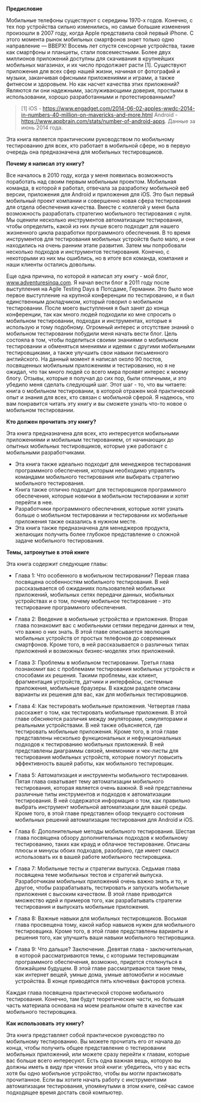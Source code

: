 **Предисловие**

Мобильные телефоны существуют с середины 1970-х годов. Конечно, с тех пор устройства сильно изменились, но самые большие
изменения произошли в 2007 году, когда Apple представила свой первый iPhone. С этого момента рынок мобильных смартфонов
знает только одно направление — ВВЕРХ! Восемь лет спустя сенсорные устройства, такие как смартфоны и планшеты, стали
повсеместными. Более двух миллионов приложений доступны для скачивания в крупнейших мобильных магазинах, и их число
продолжает расти [1]. Существуют приложения для всех сфер нашей жизни, начиная от фотографий и музыки, заканчивая офисными
приложениями и играми, а также фитнесом и здоровьем. Но как насчет качества этих приложений? Являются ли они надежными,
заслуживающими доверия, простыми в использовании, хорошо разработанными и протестированными?

> [1]  iOS - https://www.engadget.com/2014-06-02-apples-wwdc-2014-in-numbers-40-million-on-mavericks-and-more.html 
> Android - https://www.appbrain.com/stats/number-of-android-apps.
> Данные за июнь 2014 года.

Эта книга является практическим руководством по мобильному тестированию для всех, кто работает в мобильной сфере, но в
первую очередь она предназначена для мобильных тестировщиков.

**Почему я написал эту книгу?**

Все началось в 2010 году, когда у меня появилась возможность поработать над своим первым мобильным
проектом. Мобильная команда, в которой я работал, отвечала за разработку мобильной веб версии, приложения для Android и
приложения для iOS. Это был первый мобильный проект компании и совершенно новая сфера тестирования для отдела обеспечения
качества. Вместе с коллегой у меня была возможность разработать стратегию мобильного тестирования с нуля. Мы оценили
несколько инструментов автоматизации тестирования, чтобы определить, какой из них лучше всего подходит для нашего
жизненного цикла разработки программного обеспечения. В то время инструментов для тестирования мобильных устройств было
мало, и они находились на очень ранним этапе развития. Затем мы попробовали несколько подходов и инструментов тестирования.
Конечно, с некоторыми из них мы ошиблись, но в итоге вся команда, компания и наши клиенты остались довольны.

Еще одна причина, по которой я написал эту книгу - мой блог, www.adventuresinqa.com. Я начал вести блог в 2011 году после 
выступления на Agile Testing Days в Потсдаме, Германии. Это было мое первое выступление на крупной конференции по тестированию, 
и я был единственным докладчиком, который говорил о мобильном тестировании. После моего выступления я был занят до конца 
конференции, так как много людей подходили ко мне спросить о мобильном тестировании, подходах и инструментах, которые я 
использую и тому подобному. Огромный интерес и отсутствие знаний о мобильном тестировании побудили меня начать вести блог. 
Цель состояла в том, чтобы поделиться своими знаниями о мобильном тестировании и обменяться мнениями и идеями с другими 
мобильными тестировщиками, а также улучшить свои навыки письменного английского. На данный момент я написал около 90 постов, 
посвященных мобильным приложениям и тестированию, но я не ожидал, что так много людей со всего мира проявят интерес к 
моему блогу. Отзывы, которые я получал до сих пор, были отличными, и это убедило меня сделать следующий шаг. Этот шаг - то, 
что вы читаете: книга о мобильном тестировании, в которой отражен мой практический опыт и знания для всех, кто связан с 
мобильной сферой. Я надеюсь, что вам понравится читать эту книгу и вы сможете узнать что-то новое о мобильном тестировании.

**Кто должен прочитать эту книгу?**

Эта книга предназначена для всех, кто интересуется мобильными приложениями и мобильным тестированием, от начинающих до 
опытных мобильных тестировщиков, которые уже работают с мобильными разработчиками. 
- Эта книга также идеально подходит для менеджеров тестирования программного обеспечения, которым необходимо управлять 
командами мобильного тестирования или выбирать стратегию мобильного тестирования. 
- Книга также отлично подходит для тестировщиков программного обеспечения, которые новички в мобильном тестировании и хотят 
перейти в нее. 
- Разработчики программного обеспечения, которые хотят узнать больше о мобильном тестировании и тестировании их мобильные 
приложения также оказались в нужном месте.
- Эта книга также предназначена для менеджеров продукта, желающих получить более глубокое представление о сложной задаче 
мобильного тестирования.

**Темы, затронутые в этой книге**

Эта книга содержит следующие главы:

- Глава 1: Что особенного в мобильном тестировании? 
Первая глава посвящена особенностям мобильного тестирования. В ней рассказывается об ожиданиях пользователей мобильных 
приложений, мобильных сетях передачи данных, мобильных устройствах и о том, почему мобильное тестирование - это 
тестирование программного обеспечения.

- Глава 2: Введение в мобильные устройства и приложения.
Вторая глава познакомит вас с мобильными сетями передачи данных и тем, что важно о них знать. В этой главе описывается 
эволюция мобильных устройств от простых телефонов до современных смартфонов. Кроме того, в ней рассказывается о различных 
типах приложений и возможных бизнес-моделях этих приложений.

- Глава 3: Проблемы в мобильном тестировании.
Третья глава познакомит вас с проблемами тестирования мобильных устройств и способами их решения. Такими проблемы, как клиент, 
фрагментация устройств, датчики и интерфейсы, системные приложения, мобильные браузеры. В каждом разделе описаны варианты 
их решения для вас, как для мобильных тестировщиков.

- Глава 4: Как тестировать мобильные приложения.
Четвертая глава расскажет о том, как тестировать мобильные приложения. В этой главе обясняются различия между эмуляторами, 
симуляторами и реальными устройствами. В ней также объясняется, где тестировать мобильные приложения. Кроме того, в этой 
главе представлены несколько функциональных и нефункциональных подходов к тестированию мобильных приложений. В ней
представлены диаграммы связей, мнемоники и чек-листы для тестирования мобильных устройств, которые помогут повысить 
эффективность вашей работы, как мобильного тестировщик.

- Глава 5: Автоматизация и инструменты мобильного тестирования.
Пятая глава охватывает тему автоматизации мобильного тестирования, которая является очень важной. В ней представлены 
различные типы инструментов и подходов к автоматизации тестирования. В ней содержатся информация о том, как правильно 
выбрать инструмент мобильной автоматизации для вашей среды. Кроме того, в этой главе представлен обзор текущего состояния 
мобильных решений автоматизации тестирования для Android и iOS.

- Глава 6: Дополнительные методы мобильного тестирования.
Шестая глава посвящена обзору дополнительных подходов к мобильному тестированию, таких как крауд и облачное тестирование. 
Описаны плюсы и минусы обоих подходов, разобрано, где имеет смысл использовать их в вашей работе мобильного тестировщика.

- Глава 7: Мобильные тесты и стратегии выпуска.
Седьмая глава посвящена теме мобильных тестов и стратегий выпуска. Разработчикам мобильных приложений очень важно знать 
и то, и другое, чтобы разрабатывать, тестировать и запускать мобильные приложения с высоким качеством. В этой главе 
приводится множество идей и примеров того, как разрабатывать стратегии тестирования и выпускать мобильные приложения.

- Глава 8: Важные навыки для мобильных тестировщиков.
Восьмая глава просвещена тому, какой набор навыков нужен для мобильного тестировщика. Кроме того, в этой главе представлены 
варианты и решения того, как улучшить ваши навыки мобильного тестировщика.

- Глава 9: Что дальше? Заключение.
Девятая глава - заключительная, в которой рассматриваются темы, с которыми тестировщикам программного обеспечения, 
возможно, придется столкнуться в ближайшем будущем. В этой главе рассматриваются такие темы, как интернет вещей, умные дома, 
умные автомобили и носимые устройства. В конце приводятся пять ключевых факторов успеха.

Каждая глава посвящена практической стороне мобильного тестирования. Конечно, там будут теоретические части, но большая 
часть материала основана на моем реальном опыте в качестве как мобильного тестировщика.

**Как использовать эту книгу?**

Эта книга представляет собой практическое руководство по мобильному тестированию. Вы можете прочитать его от начала до 
конца, чтобы получить общее представление о тестировании мобильных приложений, или можете сразу перейти к главам, которые 
вас больше всего интересуют. Есть одна важная вещь, которую вы должны иметь в виду при чтении этой книги: убедитесь, что 
у вас есть хотя бы одно мобильное устройство, чтобы вы могли практиковать прочитанное.
Если вы хотите начать работу с инструментами автоматизации тестирования, упомянутыми в этом книге, сейчас самое подходящее 
время достать свой компьютер.

